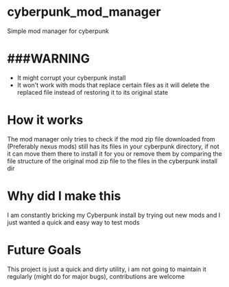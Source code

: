 # cyberpunk_mod_manager

Simple mod manager for cyberpunk

# ###WARNING

* It might corrupt your cyberpunk install
* It won't work with mods that replace certain files as it will delete the replaced file instead of restoring it to its original state

# How it works

The mod manager only tries to check if the mod zip file downloaded from (Preferably nexus mods) still has its files in your cyberpunk directory, if not it can move them there to install it for you or remove them by comparing the file structure of the original mod zip file to the files in the cyberpunk install dir

# Why did I make this

I am constantly bricking my Cyberpunk install by trying out new mods and I just wanted a quick and easy way to test mods


# Future Goals

This project is just a quick and dirty utility, i am not going to maintain it regularly (might do for major bugs), contributions are welcome
